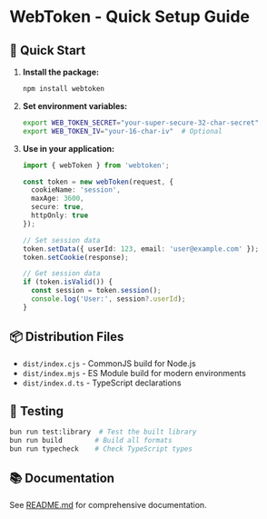# WebToken - Quick Setup Guide

## 🚀 Quick Start

1. **Install the package:**
   ```bash
   npm install webtoken
   ```

2. **Set environment variables:**
   ```bash
   export WEB_TOKEN_SECRET="your-super-secure-32-char-secret"
   export WEB_TOKEN_IV="your-16-char-iv"  # Optional
   ```

3. **Use in your application:**
   ```typescript
   import { webToken } from 'webtoken';

   const token = new webToken(request, {
     cookieName: 'session',
     maxAge: 3600,
     secure: true,
     httpOnly: true
   });

   // Set session data
   token.setData({ userId: 123, email: 'user@example.com' });
   token.setCookie(response);

   // Get session data
   if (token.isValid()) {
     const session = token.session();
     console.log('User:', session?.userId);
   }
   ```

## 📦 Distribution Files

- `dist/index.cjs` - CommonJS build for Node.js
- `dist/index.mjs` - ES Module build for modern environments
- `dist/index.d.ts` - TypeScript declarations

## 🧪 Testing

```bash
bun run test:library  # Test the built library
bun run build        # Build all formats
bun run typecheck    # Check TypeScript types
```

## 📚 Documentation

See [README.md](README.md) for comprehensive documentation.